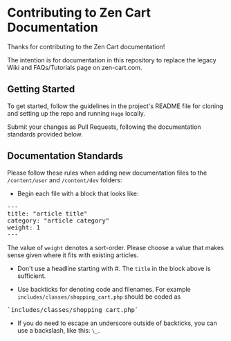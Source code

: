 # Contributing to Zen Cart Documentation 

Thanks for contributing to the Zen Cart documentation!  

The intention is for documentation in this repository to replace the 
legacy Wiki and FAQs/Tutorials page on zen-cart.com. 

## Getting Started 
To get started, follow the guidelines in the project's README file 
for cloning and setting up the repo and running `Hugo` locally. 

Submit your changes as Pull Requests, following the documentation standards
provided below.  

## Documentation Standards 

Please follow these rules when adding new documentation files to the `/content/user` and `/content/dev` folders: 

- Begin each file with a block that looks like:
<pre>
---
title: "article title"
category: "article category"
weight: 1
---
</pre>

The value of `weight` denotes a sort-order. Please choose a value that makes sense given where it fits with existing articles.

- Don't use a headline starting with #.  The `title` in the block above is sufficient.

- Use backticks for denoting code and filenames.  For example `includes/classes/shopping_cart.php` should be coded as 
<pre>`includes/classes/shopping_cart.php`</pre>

- If you do need to escape an underscore outside of backticks, you can use a backslash, like this: `\_`.  

